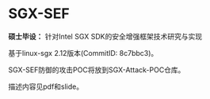 # SGX-SEF

**硕士毕设：** 针对Intel SGX SDK的安全增强框架技术研究与实现

基于linux-sgx 2.12版本(CommitID: 8c7bbc3)。

SGX-SEF防御的攻击POC将放到SGX-Attack-POC仓库。

描述内容见pdf和slide。
